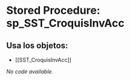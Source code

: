 # Stored Procedure: sp_SST_CroquisInvAcc

## Usa los objetos:
- [[SST_CroquisInvAcc]]

*No code available.*
